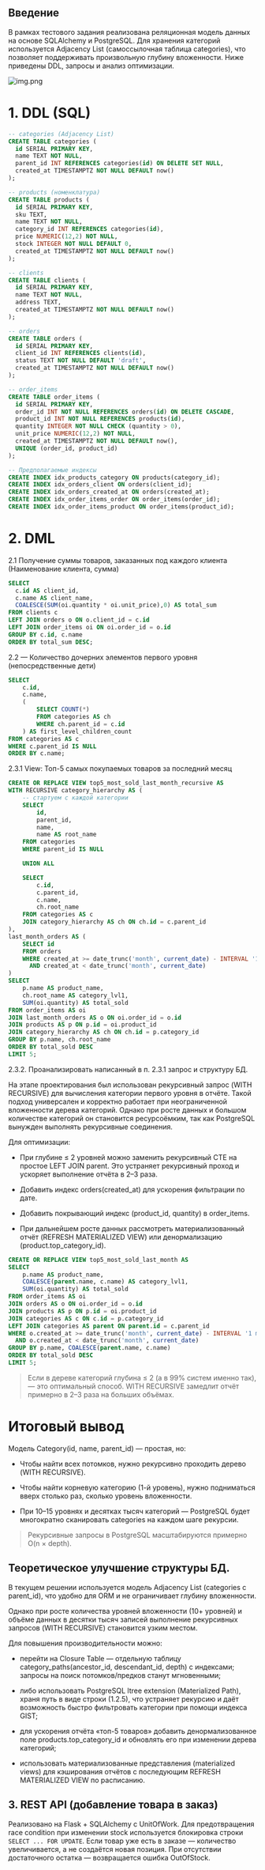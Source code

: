 ## Введение
В рамках тестового задания реализована реляционная модель данных на основе SQLAlchemy и PostgreSQL.
Для хранения категорий используется Adjacency List (самоссылочная таблица categories), 
что позволяет поддерживать произвольную глубину вложенности.
Ниже приведены DDL, запросы и анализ оптимизации.

![img.png](img.png)


# 1. DDL (SQL)
```sql
-- categories (Adjacency List)
CREATE TABLE categories (
  id SERIAL PRIMARY KEY,
  name TEXT NOT NULL,
  parent_id INT REFERENCES categories(id) ON DELETE SET NULL,
  created_at TIMESTAMPTZ NOT NULL DEFAULT now()
);

-- products (номенклатура)
CREATE TABLE products (
  id SERIAL PRIMARY KEY,
  sku TEXT,
  name TEXT NOT NULL,
  category_id INT REFERENCES categories(id),
  price NUMERIC(12,2) NOT NULL,
  stock INTEGER NOT NULL DEFAULT 0,
  created_at TIMESTAMPTZ NOT NULL DEFAULT now()
);

-- clients
CREATE TABLE clients (
  id SERIAL PRIMARY KEY,
  name TEXT NOT NULL,
  address TEXT,
  created_at TIMESTAMPTZ NOT NULL DEFAULT now()
);

-- orders
CREATE TABLE orders (
  id SERIAL PRIMARY KEY,
  client_id INT REFERENCES clients(id),
  status TEXT NOT NULL DEFAULT 'draft',
  created_at TIMESTAMPTZ NOT NULL DEFAULT now()
);

-- order_items
CREATE TABLE order_items (
  id SERIAL PRIMARY KEY,
  order_id INT NOT NULL REFERENCES orders(id) ON DELETE CASCADE,
  product_id INT NOT NULL REFERENCES products(id),
  quantity INTEGER NOT NULL CHECK (quantity > 0),
  unit_price NUMERIC(12,2) NOT NULL,
  created_at TIMESTAMPTZ NOT NULL DEFAULT now(),
  UNIQUE (order_id, product_id)
);

-- Предполагаемые индексы
CREATE INDEX idx_products_category ON products(category_id);
CREATE INDEX idx_orders_client ON orders(client_id);
CREATE INDEX idx_orders_created_at ON orders(created_at);
CREATE INDEX idx_order_items_order ON order_items(order_id);
CREATE INDEX idx_order_items_product ON order_items(product_id);
``` 

# 2. DML
2.1 Получение суммы товаров, заказанных под каждого клиента (Наименование клиента, сумма)
```sql
SELECT
  c.id AS client_id,
  c.name AS client_name,
  COALESCE(SUM(oi.quantity * oi.unit_price),0) AS total_sum
FROM clients c
LEFT JOIN orders o ON o.client_id = c.id
LEFT JOIN order_items oi ON oi.order_id = o.id
GROUP BY c.id, c.name
ORDER BY total_sum DESC;
```

2.2 — Количество дочерних элементов первого уровня (непосредственные дети)
```sql
SELECT
    c.id,
    c.name,
    (
        SELECT COUNT(*)
        FROM categories AS ch
        WHERE ch.parent_id = c.id
    ) AS first_level_children_count
FROM categories AS c
WHERE c.parent_id IS NULL
ORDER BY c.name;
```

2.3.1 View: Топ-5 самых покупаемых товаров за последний месяц
```sql
CREATE OR REPLACE VIEW top5_most_sold_last_month_recursive AS
WITH RECURSIVE category_hierarchy AS (
    -- стартуем с каждой категории
    SELECT
        id,
        parent_id,
        name,
        name AS root_name
    FROM categories
    WHERE parent_id IS NULL

    UNION ALL

    SELECT
        c.id,
        c.parent_id,
        c.name,
        ch.root_name
    FROM categories AS c
    JOIN category_hierarchy AS ch ON ch.id = c.parent_id
),
last_month_orders AS (
    SELECT id
    FROM orders
    WHERE created_at >= date_trunc('month', current_date) - INTERVAL '1 month'
      AND created_at < date_trunc('month', current_date)
)
SELECT
    p.name AS product_name,
    ch.root_name AS category_lvl1,
    SUM(oi.quantity) AS total_sold
FROM order_items AS oi
JOIN last_month_orders AS o ON oi.order_id = o.id
JOIN products AS p ON p.id = oi.product_id
JOIN category_hierarchy AS ch ON ch.id = p.category_id
GROUP BY p.name, ch.root_name
ORDER BY total_sold DESC
LIMIT 5;
```

2.3.2. Проанализировать написанный в п. 2.3.1 запрос и структуру БД.

На этапе проектирования был использован рекурсивный запрос (WITH RECURSIVE) для вычисления категории первого уровня в отчёте.
Такой подход универсален и корректно работает при неограниченной вложенности дерева категорий.
Однако при росте данных и большом количестве категорий он становится ресурсоёмким, так как PostgreSQL вынужден выполнять рекурсивные соединения.

Для оптимизации:

- При глубине ≤ 2 уровней можно заменить рекурсивный CTE на простое LEFT JOIN parent.
Это устраняет рекурсивный проход и ускоряет выполнение отчёта в 2–3 раза.

- Добавить индекс orders(created_at) для ускорения фильтрации по дате.

- Добавить покрывающий индекс (product_id, quantity) в order_items.

- При дальнейшем росте данных рассмотреть материализованный отчёт (REFRESH MATERIALIZED VIEW) или денормализацию (product.top_category_id).

```sql
CREATE OR REPLACE VIEW top5_most_sold_last_month AS
SELECT
    p.name AS product_name,
    COALESCE(parent.name, c.name) AS category_lvl1,
    SUM(oi.quantity) AS total_sold
FROM order_items AS oi
JOIN orders AS o ON oi.order_id = o.id
JOIN products AS p ON p.id = oi.product_id
JOIN categories AS c ON c.id = p.category_id
LEFT JOIN categories AS parent ON parent.id = c.parent_id
WHERE o.created_at >= date_trunc('month', current_date) - INTERVAL '1 month'
  AND o.created_at < date_trunc('month', current_date)
GROUP BY p.name, COALESCE(parent.name, c.name)
ORDER BY total_sold DESC
LIMIT 5;
```

> Если в дереве категорий глубина ≤ 2 (а в 99% систем именно так), — это оптимальный способ.
WITH RECURSIVE замедлит отчёт примерно в 2–3 раза на больших объёмах.


# Итоговый вывод

Модель Category(id, name, parent_id) — простая, но:
- Чтобы найти всех потомков, нужно рекурсивно проходить дерево (WITH RECURSIVE).

- Чтобы найти корневую категорию (1-й уровень), нужно подниматься вверх столько раз, сколько уровень вложенности.

- При 10–15 уровнях и десятках тысяч категорий — PostgreSQL будет многократно сканировать categories на каждом шаге рекурсии.

> Рекурсивные запросы в PostgreSQL масштабируются примерно O(n × depth).

## Теоретическое улучшение структуры БД.
В текущем решении используется модель Adjacency List (categories с parent_id), что удобно для ORM и не ограничивает глубину вложенности.

Однако при росте количества уровней вложенности (10+ уровней) и объёме данных в десятки тысяч записей выполнение рекурсивных запросов (WITH RECURSIVE) становится узким местом.


Для повышения производительности можно:

- перейти на Closure Table — отдельную таблицу category_paths(ancestor_id, descendant_id, depth) с индексами;
запросы на поиск потомков/предков станут мгновенными;

- либо использовать PostgreSQL ltree extension (Materialized Path), храня путь в виде строки (1.2.5),
что устраняет рекурсию и даёт возможность быстро фильтровать категории при помощи индекса GIST;

- для ускорения отчёта «топ-5 товаров» добавить денормализованное поле products.top_category_id
и обновлять его при изменении дерева категорий;

- использовать материализованные представления (materialized views) для кэширования отчётов с последующим REFRESH MATERIALIZED VIEW по расписанию.


## 3. REST API (добавление товара в заказ)
Реализовано на Flask + SQLAlchemy с UnitOfWork. 
Для предотвращения race condition при изменении stock используется блокировка строки `SELECT ... FOR UPDATE`.
Если товар уже есть в заказе — количество увеличивается, а не создаётся новая позиция.
При отсутствии достаточного остатка — возвращается ошибка OutOfStock.